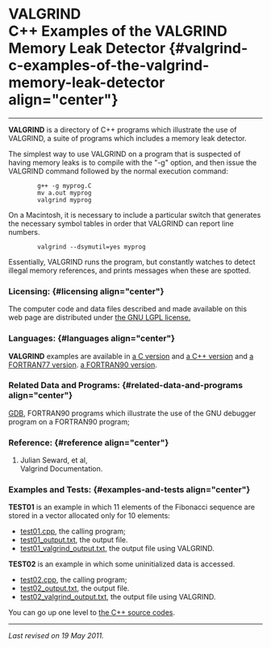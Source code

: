 VALGRIND\
C++ Examples of the VALGRIND Memory Leak Detector {#valgrind-c-examples-of-the-valgrind-memory-leak-detector align="center"}
=================================================

------------------------------------------------------------------------

**VALGRIND** is a directory of C++ programs which illustrate the use of
VALGRIND, a suite of programs which includes a memory leak detector.

The simplest way to use VALGRIND on a program that is suspected of
having memory leaks is to compile with the "-g" option, and then issue
the VALGRIND command followed by the normal execution command:

            g++ -g myprog.C
            mv a.out myprog
            valgrind myprog
          

On a Macintosh, it is necessary to include a particular switch that
generates the necessary symbol tables in order that VALGRIND can report
line numbers.

            valgrind --dsymutil=yes myprog
          

Essentially, VALGRIND runs the program, but constantly watches to detect
illegal memory references, and prints messages when these are spotted.

### Licensing: {#licensing align="center"}

The computer code and data files described and made available on this
web page are distributed under [the GNU LGPL
license.](../../txt/gnu_lgpl.txt)

### Languages: {#languages align="center"}

**VALGRIND** examples are available in [a C
version](../../c_src/valgrind/valgrind.md) and [a C++
version](../../master/valgrind/valgrind.md) and [a FORTRAN77
version](../../f77_src/valgrind/valgrind.md). [a FORTRAN90
version](../../f_src/valgrind/valgrind.md).

### Related Data and Programs: {#related-data-and-programs align="center"}

[GDB](../../f_src/gdb/gdb.md), FORTRAN90 programs which illustrate the
use of the GNU debugger program on a FORTRAN90 program;

### Reference: {#reference align="center"}

1.  Julian Seward, et al,\
    Valgrind Documentation.

### Examples and Tests: {#examples-and-tests align="center"}

**TEST01** is an example in which 11 elements of the Fibonacci sequence
are stored in a vector allocated only for 10 elements:

-   [test01.cpp](test01.cpp), the calling program;
-   [test01\_output.txt](test01_output.txt), the output file.
-   [test01\_valgrind\_output.txt](test01_valgrind_output.txt), the
    output file using VALGRIND.

**TEST02** is an example in which some uninitialized data is accessed.

-   [test02.cpp](test02.cpp), the calling program;
-   [test02\_output.txt](test02_output.txt), the output file.
-   [test02\_valgrind\_output.txt](test02_valgrind_output.txt), the
    output file using VALGRIND.

You can go up one level to [the C++ source codes](../cpp_src.md).

------------------------------------------------------------------------

*Last revised on 19 May 2011.*

